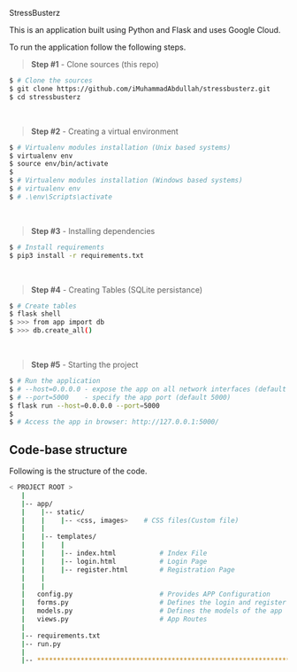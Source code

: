 StressBusterz

This is an application built using Python and Flask and uses Google Cloud.
<br />

To run the application follow the following steps.
<br />



> **Step #1** - Clone sources (this repo)

```bash
$ # Clone the sources
$ git clone https://github.com/iMuhammadAbdullah/stressbusterz.git
$ cd stressbusterz
```

<br />

> **Step #2** - Creating a virtual environment

```bash
$ # Virtualenv modules installation (Unix based systems)
$ virtualenv env
$ source env/bin/activate
$
$ # Virtualenv modules installation (Windows based systems)
$ # virtualenv env
$ # .\env\Scripts\activate
```

<br />

> **Step #3** - Installing dependencies

```bash
$ # Install requirements
$ pip3 install -r requirements.txt
```

<br />

> **Step #4** - Creating Tables (SQLite persistance)

```bash
$ # Create tables
$ flask shell
$ >>> from app import db
$ >>> db.create_all()
```

<br />

> **Step #5** - Starting the project

```bash
$ # Run the application
$ # --host=0.0.0.0 - expose the app on all network interfaces (default 127.0.0.1)
$ # --port=5000    - specify the app port (default 5000)  
$ flask run --host=0.0.0.0 --port=5000
$
$ # Access the app in browser: http://127.0.0.1:5000/
```

## Code-base structure

Following is the structure of the code.

```bash
< PROJECT ROOT >
   |
   |-- app/
   |    |-- static/
   |    |    |-- <css, images>    # CSS files(Custom file)
   |    |
   |    |-- templates/
   |    |    |
   |    |    |-- index.html           # Index File
   |    |    |-- login.html           # Login Page
   |    |    |-- register.html        # Registration Page
   |    |    
   |    |
   |   config.py                      # Provides APP Configuration 
   |   forms.py                       # Defines the login and register Forms 
   |   models.py                      # Defines the models of the app 
   |   views.py                       # App Routes 
   |
   |-- requirements.txt
   |-- run.py
   |
   |-- ************************************************************************
```
